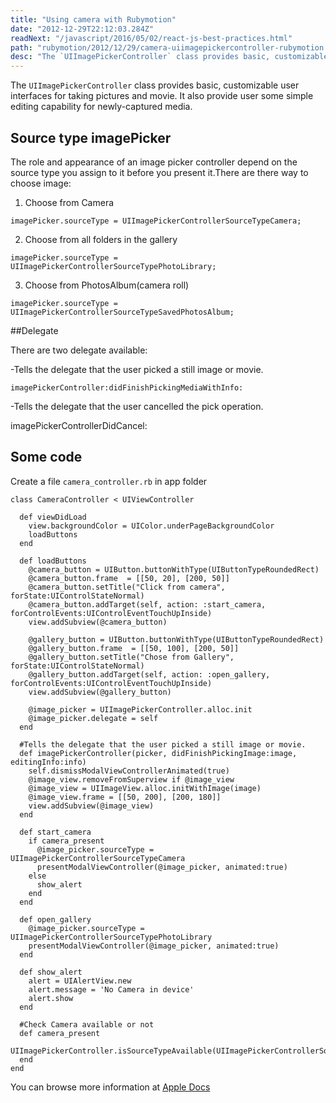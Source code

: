 ```yaml
---
title: "Using camera with Rubymotion"
date: "2012-12-29T22:12:03.284Z"
readNext: "/javascript/2016/05/02/react-js-best-practices.html"
path: "rubymotion/2012/12/29/camera-uiimagepickercontroller-rubymotion.html"
desc: "The `UIImagePickerController` class provides basic, customizable user interfaces for taking pictures and movie"
---
```

The `UIImagePickerController` class provides basic, customizable user interfaces for taking pictures and movie. It also provide user some simple editing capability for newly-captured media.

## Source type imagePicker
The role and appearance of an image picker controller depend on the source type you assign to it before you present it.There are there way to choose image:

1) Choose from Camera

```
imagePicker.sourceType = UIImagePickerControllerSourceTypeCamera;
```

2) Choose from all folders in the gallery

```
imagePicker.sourceType = UIImagePickerControllerSourceTypePhotoLibrary;
```
3) Choose from PhotosAlbum(camera roll)

```
imagePicker.sourceType = UIImagePickerControllerSourceTypeSavedPhotosAlbum;
```
##Delegate

There are two delegate available:

-Tells the delegate that the user picked a still image or movie.

	imagePickerController:didFinishPickingMediaWithInfo:

-Tells the delegate that the user cancelled the pick operation.


imagePickerControllerDidCancel:

## Some code 	
Create a file `camera_controller.rb` in app folder
```
class CameraController < UIViewController

  def viewDidLoad
    view.backgroundColor = UIColor.underPageBackgroundColor
    loadButtons
  end

  def loadButtons
    @camera_button = UIButton.buttonWithType(UIButtonTypeRoundedRect)
    @camera_button.frame  = [[50, 20], [200, 50]]
    @camera_button.setTitle("Click from camera", forState:UIControlStateNormal)
    @camera_button.addTarget(self, action: :start_camera, forControlEvents:UIControlEventTouchUpInside)
    view.addSubview(@camera_button)

    @gallery_button = UIButton.buttonWithType(UIButtonTypeRoundedRect)
    @gallery_button.frame  = [[50, 100], [200, 50]]
    @gallery_button.setTitle("Chose from Gallery", forState:UIControlStateNormal)
    @gallery_button.addTarget(self, action: :open_gallery, forControlEvents:UIControlEventTouchUpInside)
    view.addSubview(@gallery_button)

    @image_picker = UIImagePickerController.alloc.init
    @image_picker.delegate = self
  end

  #Tells the delegate that the user picked a still image or movie.
  def imagePickerController(picker, didFinishPickingImage:image, editingInfo:info)
    self.dismissModalViewControllerAnimated(true)
    @image_view.removeFromSuperview if @image_view
    @image_view = UIImageView.alloc.initWithImage(image)
    @image_view.frame = [[50, 200], [200, 180]]
    view.addSubview(@image_view)
  end

  def start_camera
    if camera_present
      @image_picker.sourceType = UIImagePickerControllerSourceTypeCamera
      presentModalViewController(@image_picker, animated:true)
    else
      show_alert
    end
  end

  def open_gallery
    @image_picker.sourceType = UIImagePickerControllerSourceTypePhotoLibrary
    presentModalViewController(@image_picker, animated:true)
  end

  def show_alert
    alert = UIAlertView.new  
    alert.message = 'No Camera in device'
    alert.show
  end

  #Check Camera available or not
  def camera_present
    UIImagePickerController.isSourceTypeAvailable(UIImagePickerControllerSourceTypeCamera)
  end
end
```

You can browse more information at [Apple Docs](http://developer.apple.com/library/ios/#documentation/uikit/reference/UIImagePickerController_Class/UIImagePickerController/UIImagePickerController.html)
